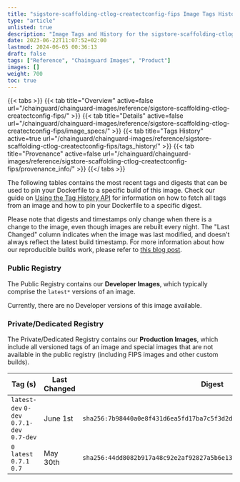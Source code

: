 ```yaml
---
title: "sigstore-scaffolding-ctlog-createctconfig-fips Image Tags History"
type: "article"
unlisted: true
description: "Image Tags and History for the sigstore-scaffolding-ctlog-createctconfig-fips Chainguard Image"
date: 2023-06-22T11:07:52+02:00
lastmod: 2024-06-05 00:36:13
draft: false
tags: ["Reference", "Chainguard Images", "Product"]
images: []
weight: 700
toc: true
---
```


{{< tabs >}}
{{< tab title="Overview" active=false url="/chainguard/chainguard-images/reference/sigstore-scaffolding-ctlog-createctconfig-fips/" >}}
{{< tab title="Details" active=false url="/chainguard/chainguard-images/reference/sigstore-scaffolding-ctlog-createctconfig-fips/image_specs/" >}}
{{< tab title="Tags History" active=true url="/chainguard/chainguard-images/reference/sigstore-scaffolding-ctlog-createctconfig-fips/tags_history/" >}}
{{< tab title="Provenance" active=false url="/chainguard/chainguard-images/reference/sigstore-scaffolding-ctlog-createctconfig-fips/provenance_info/" >}}
{{</ tabs >}}

The following tables contains the most recent tags and digests that can be used to pin your Dockerfile to a specific build of this image. Check our guide on [Using the Tag History API](/chainguard/chainguard-images/using-the-tag-history-api/) for information on how to fetch all tags from an image and how to pin your Dockerfile to a specific digest.

Please note that digests and timestamps only change when there is a change to the image, even though images are rebuilt every night. The "Last Changed" column indicates when the image was last modified, and doesn't always reflect the latest build timestamp. For more information about how our reproducible builds work, please refer to [this blog post](https://www.chainguard.dev/unchained/reproducing-chainguards-reproducible-image-builds).

### Public Registry
The Public Registry contains our **Developer Images**, which typically comprise the `latest*` versions of an image.

Currently, there are no Developer versions of this image available.

### Private/Dedicated Registry
The Private/Dedicated Registry contains our **Production Images**, which include all versioned tags of an image and special images that are not available in the public registry (including FIPS images and other custom builds).

| Tag (s)                                     | Last Changed | Digest                                                                    |
|---------------------------------------------|--------------|---------------------------------------------------------------------------|
|  `latest-dev` `0-dev` `0.7.1-dev` `0.7-dev` | June 1st     | `sha256:7b98440a0e8f431d6ea5fd17ba7c5f3d2dfb250639b64ce35d87c8d14816d751` |
|  `0` `latest` `0.7.1` `0.7`                 | May 30th     | `sha256:44dd8082b917a48c92e2af92827a5b6e13ece4c324ab75c4da4a2d807047e2f4` |

